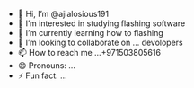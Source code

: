 - 👋 Hi, I’m @ajialosious191
- 👀 I’m interested in studying flashing software
- 🌱 I’m currently learning how to flashing 
- 💞️ I’m looking to collaborate on ... devolopers
- 📫 How to reach me ...+971503805616
- 😄 Pronouns: ...
- ⚡ Fun fact: ...

<!---
ajialosious191/ajialosious191 is a ✨ special ✨ repository because its `README.md` (this file) appears on your GitHub profile.
You can click the Preview link to take a look at your changes.
--->
